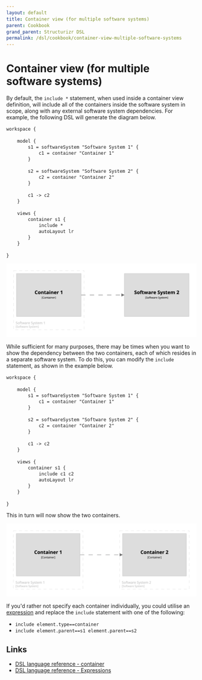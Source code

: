 ```yaml
---
layout: default
title: Container view (for multiple software systems)
parent: Cookbook
grand_parent: Structurizr DSL
permalink: /dsl/cookbook/container-view-multiple-software-systems
---
```


# Container view (for multiple software systems)

By default, the `include *` statement, when used inside a container view definition, will include all of the containers
inside the software system in scope, along with any external software system dependencies.
For example, the following DSL will generate the diagram below.

```
workspace {

    model {
        s1 = softwareSystem "Software System 1" {
            c1 = container "Container 1"
        }

        s2 = softwareSystem "Software System 2" {
            c2 = container "Container 2"
        }
        
        c1 -> c2
    }

    views {
        container s1 {
            include *
            autoLayout lr
        }
    }
    
}
```

[![](example-1.png)](https://structurizr.com/dsl?src=https://docs.structurizr.com/dsl/cookbook/container-view-for-multiple-software-systems/example-1.dsl)

While sufficient for many purposes, there may be times when you want to show the dependency between the two containers, each of which resides in a
separate software system.
To do this, you can modify the `include` statement, as shown in the example below.

```
workspace {

    model {
        s1 = softwareSystem "Software System 1" {
            c1 = container "Container 1"
        }

        s2 = softwareSystem "Software System 2" {
            c2 = container "Container 2"
        }
        
        c1 -> c2
    }

    views {
        container s1 {
            include c1 c2
            autoLayout lr
        }
    }

}
```

This in turn will now show the two containers.

[![](example-2.png)](https://structurizr.com/dsl?src=https://docs.structurizr.com/dsl/cookbook/container-view-for-multiple-software-systems/example-2.dsl)

If you'd rather not specify each container individually, you could utilise an [expression](/dsl/language#expressions)
and replace the `include` statement with one of the following:

- `include element.type==container`
- `include element.parent==s1 element.parent==s2`

## Links

- [DSL language reference - container](/dsl/language#container-view)
- [DSL language reference - Expressions](/dsl/language#expressions)